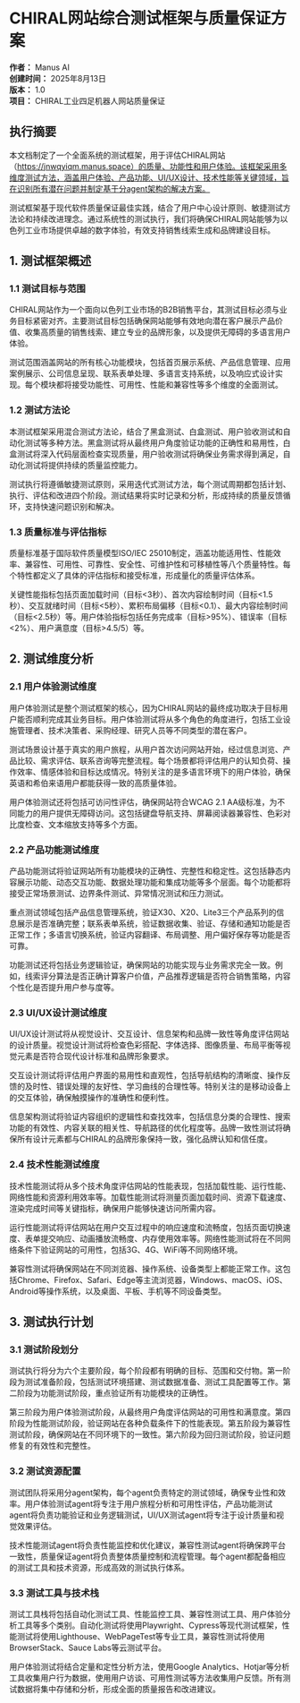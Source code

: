 # CHIRAL网站综合测试框架与质量保证方案

**作者：** Manus AI  
**创建时间：** 2025年8月13日  
**版本：** 1.0  
**项目：** CHIRAL工业四足机器人网站质量保证

## 执行摘要

本文档制定了一个全面系统的测试框架，用于评估CHIRAL网站（https://jnwqyiqm.manus.space）的质量、功能性和用户体验。该框架采用多维度测试方法，涵盖用户体验、产品功能、UI/UX设计、技术性能等关键领域，旨在识别所有潜在问题并制定基于分agent架构的解决方案。

测试框架基于现代软件质量保证最佳实践，结合了用户中心设计原则、敏捷测试方法论和持续改进理念。通过系统性的测试执行，我们将确保CHIRAL网站能够为以色列工业市场提供卓越的数字体验，有效支持销售线索生成和品牌建设目标。

## 1. 测试框架概述

### 1.1 测试目标与范围

CHIRAL网站作为一个面向以色列工业市场的B2B销售平台，其测试目标必须与业务目标紧密对齐。主要测试目标包括确保网站能够有效地向潜在客户展示产品价值、收集高质量的销售线索、建立专业的品牌形象，以及提供无障碍的多语言用户体验。

测试范围涵盖网站的所有核心功能模块，包括首页展示系统、产品信息管理、应用案例展示、公司信息呈现、联系表单处理、多语言支持系统，以及响应式设计实现。每个模块都将接受功能性、可用性、性能和兼容性等多个维度的全面测试。

### 1.2 测试方法论

本测试框架采用混合测试方法论，结合了黑盒测试、白盒测试、用户验收测试和自动化测试等多种方法。黑盒测试将从最终用户角度验证功能的正确性和易用性，白盒测试将深入代码层面检查实现质量，用户验收测试将确保业务需求得到满足，自动化测试将提供持续的质量监控能力。

测试执行将遵循敏捷测试原则，采用迭代式测试方法，每个测试周期都包括计划、执行、评估和改进四个阶段。测试结果将实时记录和分析，形成持续的质量反馈循环，支持快速问题识别和解决。

### 1.3 质量标准与评估指标

质量标准基于国际软件质量模型ISO/IEC 25010制定，涵盖功能适用性、性能效率、兼容性、可用性、可靠性、安全性、可维护性和可移植性等八个质量特性。每个特性都定义了具体的评估指标和接受标准，形成量化的质量评估体系。

关键性能指标包括页面加载时间（目标<3秒）、首次内容绘制时间（目标<1.5秒）、交互就绪时间（目标<5秒）、累积布局偏移（目标<0.1）、最大内容绘制时间（目标<2.5秒）等。用户体验指标包括任务完成率（目标>95%）、错误率（目标<2%）、用户满意度（目标>4.5/5）等。




## 2. 测试维度分析

### 2.1 用户体验测试维度

用户体验测试是整个测试框架的核心，因为CHIRAL网站的最终成功取决于目标用户能否顺利完成其业务目标。用户体验测试将从多个角色的角度进行，包括工业设施管理者、技术决策者、采购经理、研究人员等不同类型的潜在客户。

测试场景设计基于真实的用户旅程，从用户首次访问网站开始，经过信息浏览、产品比较、需求评估、联系咨询等完整流程。每个场景都将评估用户的认知负荷、操作效率、情感体验和目标达成情况。特别关注的是多语言环境下的用户体验，确保英语和希伯来语用户都能获得一致的高质量体验。

用户体验测试还将包括可访问性评估，确保网站符合WCAG 2.1 AA级标准，为不同能力的用户提供无障碍访问。这包括键盘导航支持、屏幕阅读器兼容性、色彩对比度检查、文本缩放支持等多个方面。

### 2.2 产品功能测试维度

产品功能测试将验证网站所有功能模块的正确性、完整性和稳定性。这包括静态内容展示功能、动态交互功能、数据处理功能和集成功能等多个层面。每个功能都将接受正常场景测试、边界条件测试、异常情况测试和压力测试。

重点测试领域包括产品信息管理系统，验证X30、X20、Lite3三个产品系列的信息展示是否准确完整；联系表单系统，验证数据收集、验证、存储和通知功能是否正常工作；多语言切换系统，验证内容翻译、布局调整、用户偏好保存等功能是否可靠。

功能测试还将包括业务逻辑验证，确保网站的功能实现与业务需求完全一致。例如，线索评分算法是否正确计算客户价值，产品推荐逻辑是否符合销售策略，内容个性化是否提升用户参与度等。

### 2.3 UI/UX设计测试维度

UI/UX设计测试将从视觉设计、交互设计、信息架构和品牌一致性等角度评估网站的设计质量。视觉设计测试将检查色彩搭配、字体选择、图像质量、布局平衡等视觉元素是否符合现代设计标准和品牌形象要求。

交互设计测试将评估用户界面的易用性和直观性，包括导航结构的清晰度、操作反馈的及时性、错误处理的友好性、学习曲线的合理性等。特别关注的是移动设备上的交互体验，确保触摸操作的准确性和便利性。

信息架构测试将验证内容组织的逻辑性和查找效率，包括信息分类的合理性、搜索功能的有效性、内容关联的相关性、导航路径的优化程度等。品牌一致性测试将确保所有设计元素都与CHIRAL的品牌形象保持一致，强化品牌认知和信任度。

### 2.4 技术性能测试维度

技术性能测试将从多个技术角度评估网站的性能表现，包括加载性能、运行性能、网络性能和资源利用效率等。加载性能测试将测量页面加载时间、资源下载速度、渲染完成时间等关键指标，确保用户能够快速访问所需内容。

运行性能测试将评估网站在用户交互过程中的响应速度和流畅度，包括页面切换速度、表单提交响应、动画播放流畅度、内存使用效率等。网络性能测试将在不同网络条件下验证网站的可用性，包括3G、4G、WiFi等不同网络环境。

兼容性测试将确保网站在不同浏览器、操作系统、设备类型上都能正常工作。这包括Chrome、Firefox、Safari、Edge等主流浏览器，Windows、macOS、iOS、Android等操作系统，以及桌面、平板、手机等不同设备类型。

## 3. 测试执行计划

### 3.1 测试阶段划分

测试执行将分为六个主要阶段，每个阶段都有明确的目标、范围和交付物。第一阶段为测试准备阶段，包括测试环境搭建、测试数据准备、测试工具配置等工作。第二阶段为功能测试阶段，重点验证所有功能模块的正确性。

第三阶段为用户体验测试阶段，从最终用户角度评估网站的可用性和满意度。第四阶段为性能测试阶段，验证网站在各种负载条件下的性能表现。第五阶段为兼容性测试阶段，确保网站在不同环境下的一致性。第六阶段为回归测试阶段，验证问题修复的有效性和完整性。

### 3.2 测试资源配置

测试团队将采用分agent架构，每个agent负责特定的测试领域，确保专业性和效率。用户体验测试agent将专注于用户旅程分析和可用性评估，产品功能测试agent将负责功能验证和业务逻辑测试，UI/UX测试agent将专注于设计质量和视觉效果评估。

技术性能测试agent将负责性能监控和优化建议，兼容性测试agent将确保跨平台一致性，质量保证agent将负责整体质量控制和流程管理。每个agent都配备相应的测试工具和技术资源，形成高效的测试执行体系。

### 3.3 测试工具与技术栈

测试工具栈将包括自动化测试工具、性能监控工具、兼容性测试工具、用户体验分析工具等多个类别。自动化测试将使用Playwright、Cypress等现代测试框架，性能测试将使用Lighthouse、WebPageTest等专业工具，兼容性测试将使用BrowserStack、Sauce Labs等云测试平台。

用户体验测试将结合定量和定性分析方法，使用Google Analytics、Hotjar等分析工具收集用户行为数据，使用用户访谈、可用性测试等方法收集用户反馈。所有测试数据将集中存储和分析，形成全面的质量报告和改进建议。

